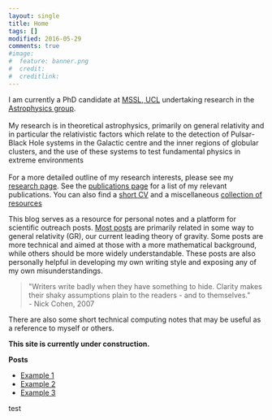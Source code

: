 ```yaml
---
layout: single
title: Home
tags: []
modified: 2016-05-29
comments: true
#image:
#  feature: banner.png
#  credit:
#  creditlink:
---
```


I am currently a PhD candidate at [MSSL, UCL](http://www.ucl.ac.uk/mssl) undertaking research in the [Astrophysics group](http://www.ucl.ac.uk/mssl/astro). <br> <br>
My research is in theoretical astrophysics, primarily on general relativity and in particular the relativistic factors which relate to the detection of Pulsar-Black Hole systems in the Galactic centre and the inner regions of globular clusters, and the use of these systems to test fundamental physics in extreme environments <br> <br>
For a more detailed outline of my research interests, please see my [research page](http://tomkimpson.com/research/). See the [publications page](http://tomkimpson.com/pubs/) for a list of my relevant publications. You can also find a [short CV](http://tomkimpson.com/about/) and a miscellaneous [collection of resources](http://tomkimpson.com/links/)

This blog serves as a resource for personal notes and a platform for scientific outreach posts. [Most posts](http://tomkimpson.com/posts/) are primarily related in some way to general relativity (GR), our current leading theory of gravity. Some posts are more technical and aimed at those with a more mathematical background, while others should be more widely understandable. These posts are also personally helpful in developing my own writing style and exposing any of my own misunderstandings.

> "Writers write badly when they have something to hide. Clarity makes their shaky assumptions plain to the readers - and to themselves." <br> - Nick Cohen, 2007

There are also some short technical computing notes that may be useful as a reference to myself or others.



**This site is currently under construction.**


**Posts**

* [Example 1](http://www.ucl.ac.uk/mssl)
* [Example 2](http://www.ucl.ac.uk/mssl)
* [Example 3](http://www.ucl.ac.uk/mssl)

test
